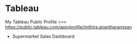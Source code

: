 # Tableau

My Tableau Public Profile >>>  https://public.tableau.com/app/profile/imthira.anantharangsan
  - Supermarket Sales Dashboard 
